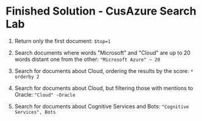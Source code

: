 # Finished Solution - CusAzure Search Lab

1. Return only the first document: `$top=1`

1. Search documents where words "Microsoft" and "Cloud" are up to 20 words distant one from the other: `"Microsoft Azure" ~ 20`

1. Search for documents about Cloud, ordering the results by the score: `* orderby 2`

1. Search for documents about Cloud, but filtering those with mentions to Oracle: `"Cloud" -Oracle`

1. Search for documents about Cognitive Services and Bots: `"Cognitive Services", Bots`
